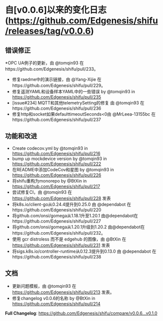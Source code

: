 # 自[v0.0.6]以来的变化日志(https://github.com/Edgenesis/shifu/releases/tag/v0.0.6)

## 错误修正
*OPC UA例子的更新，由 @tomqin93 在https://github.com/Edgenesis/shifu/pull/233。
* 修复raedme中的演示链接，由 @Yang-Xijie 在https://github.com/Edgenesis/shifu/pull/229。
* 修复遥测YAML和设备样本YAML中的一些错误 by @tomqin93 in https://github.com/Edgenesis/shifu/pull/235
* [issue#234] MQTT和其他telemetrySetting的修复 由 @tomqin93 在https://github.com/Edgenesis/shifu/pull/236
* 修复http和socket如果defaulttimeoutSeconds<0由 @MrLeea-13155bc 在https://github.com/Edgenesis/shifu/pull/237

## 功能和改进
* Create codecov.yml by @tomqin93 in https://github.com/Edgenesis/shifu/pull/216
* bump up mockdevice version by @tomqin93 in https://github.com/Edgenesis/shifu/pull/222
* 在README中添加CodeCov和星图 by @tomqin93 in https://github.com/Edgenesis/shifu/pull/226
* 将shifu重构为monorepo by @BtXin in https://github.com/Edgenesis/shifu/pull/217
* 尝试修复CI，由 @tomqin93 在 https://github.com/Edgenesis/shifu/pull/228 发表
* 将k8s.io/client-go从0.24.4提升到0.25.0 由 @dependabot 在https://github.com/Edgenesis/shifu/pull/220
* 将github.com/onsi/gomega从1.18.1升至1.20.1 由@dependabot在https://github.com/Edgenesis/shifu/pull/227
* 将github.com/onsi/gomega从1.20.1升级到1.20.2 由@dependabot在https://github.com/Edgenesis/shifu/pull/232。
* 使用 gcr distroless 而不是 edgehub 的图像，由 @BtXin 在 https://github.com/Edgenesis/shifu/pull/231 发表
* 将sigs.k8s.io/controller-runtime从0.12.3提升到0.13.0 由 @dependabot 在https://github.com/Edgenesis/shifu/pull/238

## 文档
* 更新问题模板，由 @tomqin93 在 https://github.com/Edgenesis/shifu/pull/213 发表。
* 修复changelog v0.0.6的名称 by @BtXin in https://github.com/Edgenesis/shifu/pull/214

**Full Changelog**: https://github.com/Edgenesis/shifu/compare/v0.0.6...v0.1.0